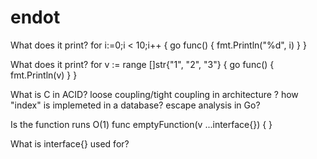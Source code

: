 # endot

What does it print?
  for i:=0;i < 10;i++ {
    go func() {
        fmt.Println("%d", i)
     }
  }


What does it print?
  for v := range []str{"1", "2", "3"} {
    go func() {
        fmt.Println(v)
     }
  }

What is C in ACID?
loose coupling/tight coupling in architecture ?
how "index" is implemeted in a database?
escape analysis in Go?

Is the function runs O(1)
func emptyFunction(v ...interface{}) {
}

What is interface{} used for?


